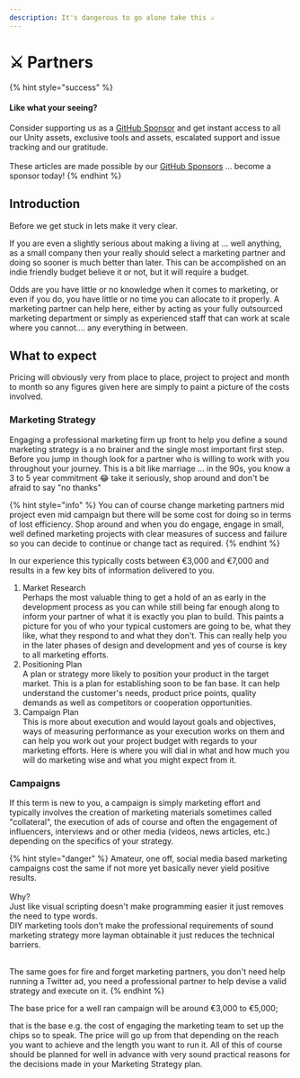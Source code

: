 ```yaml
---
description: It's dangerous to go alone take this ⚔️
---
```


# ⚔ Partners

{% hint style="success" %}
#### Like what your seeing?

Consider supporting us as a [GitHub Sponsor](../become-a-sponsor.md) and get instant access to all our Unity assets, exclusive tools and assets, escalated support and issue tracking and our gratitude.\
\
These articles are made possible by our [GitHub Sponsors](https://github.com/sponsors/heathen-engineering) ... become a sponsor today!
{% endhint %}

## Introduction

Before we get stuck in lets make it very clear.

If you are even a slightly serious about making a living at ... well anything, as a small company then your really should select a marketing partner and doing so sooner is much better than later. This can be accomplished on an indie friendly budget believe it or not, but it will require a budget.

Odds are you have little or no knowledge when it comes to marketing, or even if you do, you have little or no time you can allocate to it properly. A marketing partner can help here, either by acting as your fully outsourced marketing department or simply as experienced staff that can work at scale where you cannot.... any everything in between.

## What to expect

Pricing will obviously very from place to place, project to project and month to month so any figures given here are simply to paint a picture of the costs involved.

### Marketing Strategy

Engaging a professional marketing firm up front to help you define a sound marketing strategy is a no brainer and the single most important first step. Before you jump in though look for a partner who is willing to work with you throughout your journey. This is a bit like marriage ... in the 90s, you know a 3 to 5 year commitment 😂 take it seriously, shop around and don't be afraid to say "no thanks"

{% hint style="info" %}
You can of course change marketing partners mid project even mid campaign but there will be some cost for doing so in terms of lost efficiency. Shop around and when you do engage, engage in small, well defined marketing projects with clear measures of success and failure so you can decide to continue or change tact as required.
{% endhint %}

In our experience this typically costs between €3,000 and €7,000 and results in a few key bits of information delivered to you.

1. Market Research\
   Perhaps the most valuable thing to get a hold of an as early in the development process as you can while still being far enough along to inform your partner of what it is exactly you plan to build. This paints a picture for you of who your typical customers are going to be, what they like, what they respond to and what they don't. This can really help you in the later phases of design and development and yes of course is key to all marketing efforts.
2. Positioning Plan\
   A plan or strategy more likely to position your product in the target market. This is a plan for establishing soon to be fan base. It can help understand the customer's needs, product price points, quality demands as well as competitors or cooperation opportunities.
3. Campaign Plan\
   This is more about execution and would layout goals and objectives, ways of measuring performance as your execution works on them and can help you work out your project budget with regards to your marketing efforts. Here is where you will dial in what and how much you will do marketing wise and what you might expect from it.

### Campaigns

If this term is new to you, a campaign is simply marketing effort and typically involves the creation of marketing materials sometimes called "collateral", the execution of ads of course and often the engagement of influencers, interviews and or other media (videos, news articles, etc.) depending on the specifics of your strategy.

{% hint style="danger" %}
Amateur, one off, social media based marketing campaigns cost the same if not more yet basically never yield positive results.\
\
Why?\
Just like visual scripting doesn't make programming easier it just removes the need to type words.\
DIY marketing tools don't make the professional requirements of sound marketing strategy more layman obtainable it just reduces the technical barriers.

\
The same goes for fire and forget marketing partners, you don't need help running a Twitter ad, you need a professional partner to help devise a valid strategy and execute on it.
{% endhint %}

The base price for a well ran campaign will be around €3,000 to €5,000;&#x20;

that is the base e.g. the cost of engaging the marketing team to set up the chips so to speak. The price will go up from that depending on the reach you want to achieve and the length you want to run it. All of this of course should be planned for well in advance with very sound practical reasons for the decisions made in your Marketing Strategy plan.&#x20;
